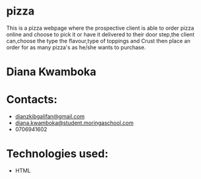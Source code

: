 # pizza
This is a pizza webpage where the prospective client is able to order pizza online and choose to pick it or have it delivered to their door step,the client can,choose the type the flavour,type of toppings and Crust then place an order for as many pizza's as he/she wants to purchase.
# Diana Kwamboka
# Contacts:
- dianzkibgalifan@gmail.com
- diana.kwamboka@student.moringaschool.com
- 0706941602
# Technologies used:
- HTML 
